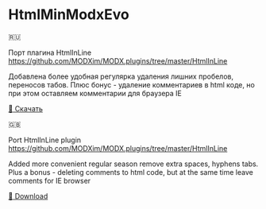 # HtmlMinModxEvo
:ru:

Порт плагина HtmlInLine https://github.com/MODXim/MODX.plugins/tree/master/HtmlInLine

Добавлена более удобная регулярка удаления лишних пробелов, переносов табов.
Плюс бонус - удаление комментариев в html коде, но при этом оставляем комментарии для браузера IE

[:floppy_disk: Скачать](https://github.com/ProjectSoft-STUDIONIONS/HtmlMinModxEvo/archive/master.zip)

:gb:

Port HtmlInLine plugin https://github.com/MODXim/MODX.plugins/tree/master/HtmlInLine

Added more convenient regular season remove extra spaces, hyphens tabs. Plus a bonus - deleting comments to html code, but at the same time leave comments for IE browser

[:floppy_disk: Download](https://github.com/ProjectSoft-STUDIONIONS/HtmlMinModxEvo/archive/master.zip)
